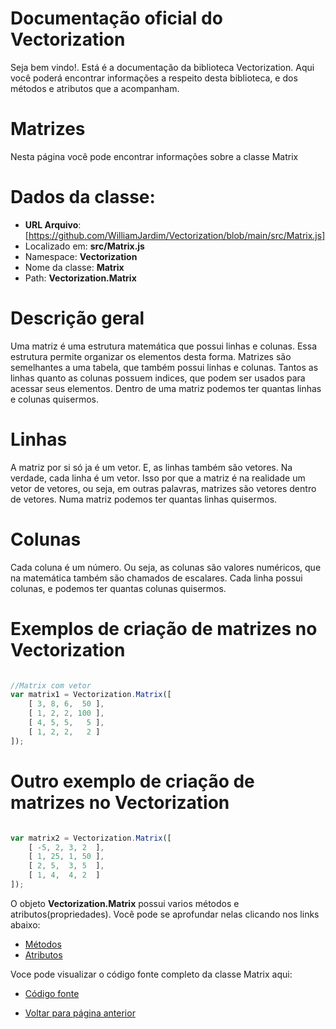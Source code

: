 # Documentação oficial do Vectorization
Seja bem vindo!. Está é a documentação da biblioteca Vectorization.
Aqui você poderá encontrar informações a respeito desta biblioteca, e dos métodos e atributos que a acompanham.

# Matrizes
Nesta página você pode encontrar informações sobre a classe Matrix

# Dados da classe:
 - **URL Arquivo**: [https://github.com/WilliamJardim/Vectorization/blob/main/src/Matrix.js] 
 - Localizado em: **src/Matrix.js**
 - Namespace: **Vectorization**
 - Nome da classe: **Matrix**
 - Path: **Vectorization.Matrix**

# Descrição geral
Uma matriz é uma estrutura matemática que possui linhas e colunas. Essa estrutura permite organizar os elementos desta forma. Matrizes são semelhantes a uma tabela, que também possui linhas e colunas. Tantos as linhas quanto as colunas possuem indices, que podem ser usados para acessar seus elementos. Dentro de uma matriz podemos ter quantas linhas e colunas quisermos.

# Linhas
A matriz por si só ja é um vetor. E, as linhas também são vetores. Na verdade, cada linha é um vetor. Isso por que a matriz é na realidade um vetor de vetores, ou seja, em outras palavras, matrizes são vetores dentro de vetores. Numa matriz podemos ter quantas linhas quisermos.

# Colunas
Cada coluna é um número. Ou seja, as colunas são valores numéricos, que na matemática também são chamados de escalares. Cada linha possui colunas, e podemos ter quantas colunas quisermos.

# Exemplos de criação de matrizes no Vectorization
```javascript

//Matrix com vetor
var matrix1 = Vectorization.Matrix([
    [ 3, 8, 6,  50 ],
    [ 1, 2, 2, 100 ],
    [ 4, 5, 5,   5 ],
    [ 1, 2, 2,   2 ]
]);

```

# Outro exemplo de criação de matrizes no Vectorization

```javascript

var matrix2 = Vectorization.Matrix([
    [ -5, 2, 3, 2  ],
    [ 1, 25, 1, 50 ],
    [ 2, 5,  3, 5  ],
    [ 1, 4,  4, 2  ]
]);

```

O objeto **Vectorization.Matrix** possui varios métodos e atributos(propriedades). Você pode se aprofundar nelas clicando nos links abaixo:
- [Métodos](Metodos/page.md)
- [Atributos](Atributos/page.md)

Voce pode visualizar o código fonte completo da classe Matrix aqui:
* [Código fonte](https://github.com/WilliamJardim/Vectorization/blob/main/src/Matrix.js)

* [Voltar para página anterior](../page.md)